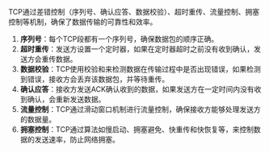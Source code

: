 TCP通过差错控制（序列号、确认应答、数据校验）、超时重传、流量控制、拥塞控制等机制，确保了数据传输的可靠性和效率。

1. **序列号**：每个TCP段都有一个序列号，确保数据包的顺序正确。
2. **超时重传**：发送方设置一个定时器，如果在定时器超时之前没有收到确认，发送方会重传数据。
3. **数据校验**：TCP使用校验和来检测数据在传输过程中是否出现错误，如果检测到错误，接收方会丢弃该数据包，并等待重传。
4. **确认应答**：接收方发送ACK确认收到的数据，如果发送方在一定时间内没有收到确认，会重新发送数据。
5. **流量控制**：TCP通过滑动窗口机制进行流量控制，确保接收方能够处理发送方的数据量。
6. **拥塞控制**：TCP通过算法如慢启动、拥塞避免、快重传和快恢复等，来控制数据的发送速率，防止网络拥塞。
